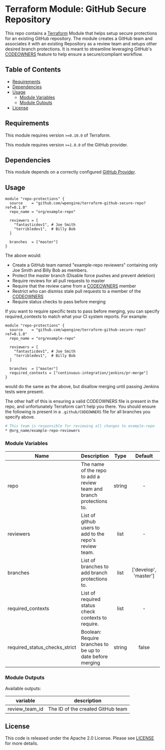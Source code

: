 # Terraform Module: GitHub Secure Repository

This repo contains a [Terraform] Module that helps setup secure protections for an existing GitHub repository. The module creates a GitHub team and associates it with an existing Repository as a review team and setups other desired branch protections. It is meant to streamline leveraging GitHub's [CODEOWNERS] feature to help ensure a secure/compliant workflow.

## Table of Contents

- [Requirements](#requirements)
- [Dependencies](#dependencies)
- [Usage](#usage)
  - [Module Variables](#module-variables)
  - [Module Outputs](#module-outputs)
- [License](#license)

## Requirements

This module requires version `>=0.10.0` of Terraform.

This module requires version `>=1.0.0` of the GitHub provider.

## Dependencies

This module depends on a correctly configured [GitHub Provider].

## Usage

```hcl
module "repo-protections" {
  source    = "github.com/wpengine/terraform-github-secure-repo?ref=0.1.0"
  repo_name = "org/example-repo"

  reviewers = [
    "fantasticdev1", # Joe Smith
    "terribledev1",  # Billy Bob
  ]

  branches  = ["master"]
}
```

The above would:
 - Create a GitHub team named "example-repo reviewers" containing only Joe Smith and Billy Bob as members.
 - Protect the master branch (Disable force pushes and prevent deletion)
 - Require reviews for all pull requests to master
 - Require that the review came from a [CODEOWNERS] member
 - Restrict who can dismiss stale pull requests to a member of the [CODEOWNERS]
 - Require status checks to pass before merging

If you want to require specific tests to pass before merging, you can specify required_contexts to match what your CI system reports. For example:


```hcl
module "repo-protections" {
  source    = "github.com/wpengine/terraform-github-secure-repo?ref=0.1.0"
  repo_name = "org/example-repo"

  reviewers = [
    "fantasticdev1", # Joe Smith
    "terribledev1",  # Billy Bob
  ]

  branches  = ["master"]
  required_contexts = ["continuous-integration/jenkins/pr-merge"]
}
```

would do the same as the above, but disallow merging until passing Jenkins tests were present.

The other half of this is ensuring a valid CODEOWNERS file is present in the repo, and unfortunately Terraform can't help you there. You should ensure the following is present in a `.github/CODEOWNERS` file for all branches you specify above.

```bash
# This team is responsible for reviewing all changes to example-repo
* @org_name/example-repo-reviewers
```

### Module Variables

| Name | Description | Type | Default | Required |
|------|-------------|:----:|:-----:|:-----:|
| repo | The name of the repo to add a review team and branch protections to. | string | - | yes |
| reviewers | List of github users to add to the repo's review team. | list | - | yes |
| branches | List of branches to add branch protections to. | list | ['develop', 'master'] | no |
| required_contexts | List of required status check contexts to require. | list | - | yes |
| required_status_checks_strict | Boolean: Require branches to be up to date before merging | string | false | no |

### Module Outputs

Available outputs:

| variable | description |
| -------- | ----------- |
| review_team_id | The ID of the created GitHub team

## License

This code is released under the Apache 2.0 License. Please see [LICENSE] for more details.

[Terraform]: https://www.terraform.io/
[CODEOWNERS]: https://help.github.com/articles/about-codeowners/
[GitHub Provider]: https://www.terraform.io/docs/providers/github/index.html
[LICENSE]: LICENSE
